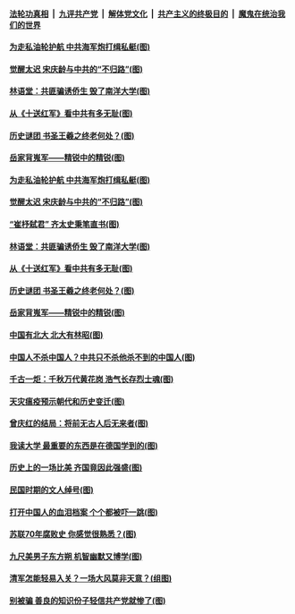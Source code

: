 

####  [法轮功真相](../../../../basic/blob/master/README.md?t=03311431) &nbsp;|&nbsp; [九评共产党](../../../../9ping.md/blob/master/README.md?t=03311431) &nbsp;|&nbsp; [解体党文化](../../../../jtdwh.md/blob/master/README.md?t=03311431)  &nbsp;|&nbsp; [共产主义的终极目的](../../../../gczydzjmd.md/blob/master/README.md?t=03311431) &nbsp;|&nbsp; [魔鬼在统治我们的世界](../../../../mgztzwmdsj.md/blob/master/README.md?t=03311431) 

#### [为走私油轮护航 中共海军炮打缉私艇(图)](../pages/p6/966218.md?t=03311431) 

#### [觉醒太迟 宋庆龄与中共的“不归路”(图)](../pages/p6/965579.md?t=03311431) 

#### [林语堂：共匪骗诱侨生 毁了南洋大学(图)](../pages/p6/966610.md?t=03311431) 

#### [从《十送红军》看中共有多无耻(图)](../pages/p6/966224.md?t=03311431) 

#### [历史谜团 书圣王羲之终老何处？(图)](../pages/p6/967178.md?t=03311431) 

#### [岳家背嵬军——精锐中的精锐(图)](../pages/p6/966523.md?t=03311431) 

#### [为走私油轮护航 中共海军炮打缉私艇(图)](../pages/p6/966218.md?t=03311431) 

#### [觉醒太迟 宋庆龄与中共的“不归路”(图)](../pages/p6/965579.md?t=03311431) 

#### [“崔杼弑君” 齐太史秉笔直书(图)](../pages/p6/965466.md?t=03311431) 

#### [林语堂：共匪骗诱侨生 毁了南洋大学(图)](../pages/p6/966610.md?t=03311431) 

#### [从《十送红军》看中共有多无耻(图)](../pages/p6/966224.md?t=03311431) 

#### [历史谜团 书圣王羲之终老何处？(图)](../pages/p6/967178.md?t=03311431) 

#### [岳家背嵬军——精锐中的精锐(图)](../pages/p6/966523.md?t=03311431) 

#### [中国有北大 北大有林昭(图)](../pages/p6/966471.md?t=03311431) 

#### [中国人不杀中国人？中共只不杀他杀不到的中国人(图)](../pages/p6/966981.md?t=03311431) 

#### [千古一炬：千秋万代黄花岗 浩气长存烈士魂(图)](../pages/p6/963908.md?t=03311431) 

#### [天灾瘟疫预示朝代和历史变迁(图)](../pages/p6/966222.md?t=03311431) 

#### [曾庆红的结局：将前无古人后无来者(图)](../pages/p6/966150.md?t=03311431) 

#### [我读大学 最重要的东西是在德国学到的(图)](../pages/p6/966606.md?t=03311431) 

#### [历史上的一场比美 齐国竟因此强盛(图)](../pages/p6/966408.md?t=03311431) 

#### [民国时期的文人绰号(图)](../pages/p6/966983.md?t=03311431) 

#### [打开中国人的血泪档案 个个都被吓一跳(图)](../pages/p6/966153.md?t=03311431) 

#### [苏联70年腐败史 你感觉很熟悉？(图)](../pages/p6/966200.md?t=03311431) 

#### [九尺美男子东方朔 机智幽默又博学(图)](../pages/p6/966002.md?t=03311431) 

#### [清军怎能轻易入关？一场大风莫非天意？(组图)](../pages/p6/966868.md?t=03311431) 

#### [别被骗 善良的知识份子轻信共产党就惨了(图)](../pages/p6/965582.md?t=03311431) 

